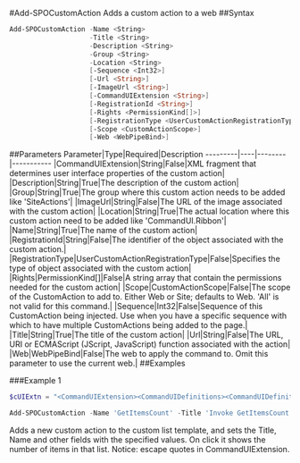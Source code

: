 #Add-SPOCustomAction
Adds a custom action to a web
##Syntax
```powershell
Add-SPOCustomAction -Name <String>
                    -Title <String>
                    -Description <String>
                    -Group <String>
                    -Location <String>
                    [-Sequence <Int32>]
                    [-Url <String>]
                    [-ImageUrl <String>]
                    [-CommandUIExtension <String>]
                    [-RegistrationId <String>]
                    [-Rights <PermissionKind[]>]
                    [-RegistrationType <UserCustomActionRegistrationType>]
                    [-Scope <CustomActionScope>]
                    [-Web <WebPipeBind>]
```


##Parameters
Parameter|Type|Required|Description
---------|----|--------|-----------
|CommandUIExtension|String|False|XML fragment that determines user interface properties of the custom action|
|Description|String|True|The description of the custom action|
|Group|String|True|The group where this custom action needs to be added like 'SiteActions'|
|ImageUrl|String|False|The URL of the image associated with the custom action|
|Location|String|True|The actual location where this custom action need to be added like 'CommandUI.Ribbon'|
|Name|String|True|The name of the custom action|
|RegistrationId|String|False|The identifier of the object associated with the custom action.|
|RegistrationType|UserCustomActionRegistrationType|False|Specifies the type of object associated with the custom action|
|Rights|PermissionKind[]|False|A string array that contain the permissions needed for the custom action|
|Scope|CustomActionScope|False|The scope of the CustomAction to add to. Either Web or Site; defaults to Web. 'All' is not valid for this command.|
|Sequence|Int32|False|Sequence of this CustomAction being injected. Use when you have a specific sequence with which to have multiple CustomActions being added to the page.|
|Title|String|True|The title of the custom action|
|Url|String|False|The URL, URI or ECMAScript (JScript, JavaScript) function associated with the action|
|Web|WebPipeBind|False|The web to apply the command to. Omit this parameter to use the current web.|
##Examples

###Example 1
```powershell
$cUIExtn = "<CommandUIExtension><CommandUIDefinitions><CommandUIDefinition Location=""Ribbon.List.Share.Controls._children""><Button Id=""Ribbon.List.Share.GetItemsCountButton"" Alt=""Get list items count"" Sequence=""11"" Command=""Invoke_GetItemsCountButtonRequest"" LabelText=""Get Items Count"" TemplateAlias=""o1"" Image32by32=""_layouts/15/images/placeholder32x32.png"" Image16by16=""_layouts/15/images/placeholder16x16.png"" /></CommandUIDefinition></CommandUIDefinitions><CommandUIHandlers><CommandUIHandler Command=""Invoke_GetItemsCountButtonRequest"" CommandAction=""javascript: alert('Total items in this list: '+ ctx.TotalListItems);"" EnabledScript=""javascript: function checkEnable() { return (true);} checkEnable();""/></CommandUIHandlers></CommandUIExtension>"

Add-SPOCustomAction -Name 'GetItemsCount' -Title 'Invoke GetItemsCount Action' -Description 'Adds custom action to custom list ribbon' -Group 'SiteActions' -Location 'CommandUI.Ribbon' -CommandUIExtension $cUIExtn
```
Adds a new custom action to the custom list template, and sets the Title, Name and other fields with the specified values. On click it shows the number of items in that list. Notice: escape quotes in CommandUIExtension.
